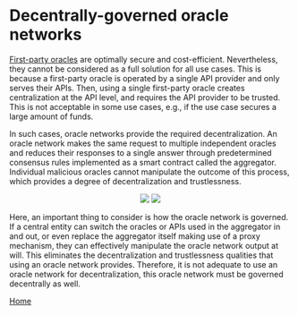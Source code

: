 # Decentrally-governed oracle networks

[First-party oracles](/fundamentals/first-party-oracles.md) are optimally secure and cost-efficient.
Nevertheless, they cannot be considered as a full solution for all use cases.
This is because a first-party oracle is operated by a single API provider and only serves their APIs.
Then, using a single first-party oracle creates centralization at the API level, and requires the API provider to be trusted.
This is not acceptable in some use cases, e.g., if the use case secures a large amount of funds.

In such cases, oracle networks provide the required decentralization.
An oracle network makes the same request to multiple independent oracles and reduces their responses to a single answer through predetermined consensus rules implemented as a smart contract called the aggregator.
Individual malicious oracles cannot manipulate the outcome of this process, which provides a degree of decentralization and trustlessness.

<p align="center">
  <img src="https://github.com/clc-group/api3-docs/raw/master/figures/central-governance.png" />
  <img src="https://github.com/clc-group/api3-docs/raw/master/figures/decentral-governance.png" />
</p>

Here, an important thing to consider is how the oracle network is governed.
If a central entity can switch the oracles or APIs used in the aggregator in and out, or even replace the aggregator itself making use of a proxy mechanism, they can effectively manipulate the oracle network output at will.
This eliminates the decentralization and trustlessness qualities that using an oracle network provides.
Therefore, it is not adequate to use an oracle network for decentralization, this oracle network must be governed decentrally as well.

[Home](/README.md#contents)

